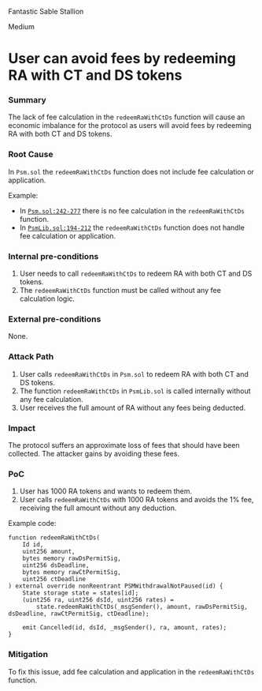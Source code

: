 Fantastic Sable Stallion

Medium

# User can avoid fees by redeeming RA with CT and DS tokens

### Summary

The lack of fee calculation in the `redeemRaWithCtDs` function will cause an economic imbalance for the protocol as users will avoid fees by redeeming RA with both CT and DS tokens.


### Root Cause

In `Psm.sol` the `redeemRaWithCtDs` function does not include fee calculation or application.

Example:
- In [`Psm.sol:242-277`](https://github.com/sherlock-audit/2024-08-cork-protocol/blob/main/Depeg-swap/contracts/core/Psm.sol#L242-L277) there is no fee calculation in the `redeemRaWithCtDs` function.
- In [`PsmLib.sol:194-212`](https://github.com/sherlock-audit/2024-08-cork-protocol/blob/main/Depeg-swap/contracts/libraries/PsmLib.sol#L194-L212) the `redeemRaWithCtDs` function does not handle fee calculation or application.

### Internal pre-conditions

1. User needs to call `redeemRaWithCtDs` to redeem RA with both CT and DS tokens.
2. The `redeemRaWithCtDs` function must be called without any fee calculation logic.


### External pre-conditions

None.

### Attack Path

1. User calls `redeemRaWithCtDs` in `Psm.sol` to redeem RA with both CT and DS tokens.
2. The function `redeemRaWithCtDs` in `PsmLib.sol` is called internally without any fee calculation.
3. User receives the full amount of RA without any fees being deducted.


### Impact

The protocol suffers an approximate loss of fees that should have been collected. The attacker gains by avoiding these fees.

### PoC

1. User has 1000 RA tokens and wants to redeem them.
2. User calls `redeemRaWithCtDs` with 1000 RA tokens and avoids the 1% fee, receiving the full amount without any deduction.

Example code:
```solidity
function redeemRaWithCtDs(
    Id id,
    uint256 amount,
    bytes memory rawDsPermitSig,
    uint256 dsDeadline,
    bytes memory rawCtPermitSig,
    uint256 ctDeadline
) external override nonReentrant PSMWithdrawalNotPaused(id) {
    State storage state = states[id];
    (uint256 ra, uint256 dsId, uint256 rates) =
        state.redeemRaWithCtDs(_msgSender(), amount, rawDsPermitSig, dsDeadline, rawCtPermitSig, ctDeadline);

    emit Cancelled(id, dsId, _msgSender(), ra, amount, rates);
}
```

### Mitigation

To fix this issue, add fee calculation and application in the `redeemRaWithCtDs` function. 
